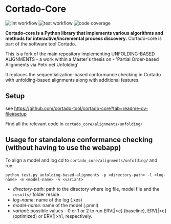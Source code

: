 # Cortado-Core

![lint workflow](https://github.com/cortado-tool/cortado-core/actions/workflows/lint.yml/badge.svg)
![test workflow](https://github.com/cortado-tool/cortado-core/actions/workflows/test.yml/badge.svg)
![code coverage](https://img.shields.io/codecov/c/gh/cortado-tool/cortado-core?label=Unit%20test%20coverage)

**Cortado-core is a Python library that implements various algorithms and methods for interactive/incremental process discovery.**
Cortado-core is part of the software tool Cortado.

This is a fork of the main repository implementing UNFOLDING-BASED ALIGNMENTS - a work within a Master's thesis on - 'Partial Order-based Alignments via Petri net Unfolding'

It replaces the sequentialization-based conformance checking in Cortado with unfolding-based alignments along with additional features.

## Setup
see https://github.com/cortado-tool/cortado-core?tab=readme-ov-file#setup

Find all the relevant code in `cortado_core/alignments/unfolding/`

## Usage for standalone conformance checking (without having to use the webapp)

To align a model and log <log-name> cd to `cortado_core/alignments/unfolding/` and run:

```
python test.py unfolding-based-alignments -p <directory-path> -l <log-name> -m <model-name> -v <variant>
```

- _directory-path_: path to the directory where log file, model file and the `results/` folder reside
- _log-name_: name of the log (.xes)
- _model-name_: name of the model (.pnml)
- _variant_: possible values - 0 or 1 or 2 to run ERV[|>c] (baseline), ERV[|>c] (optimized) or ERV[|>h], respectively.
  
